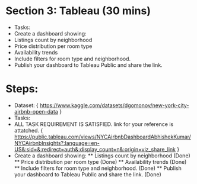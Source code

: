 # Section 3: Tableau (30 mins)
* Tasks:
* Create a dashboard showing:
* Listings count by neighborhood
* Price distribution per room type
* Availability trends
* Include filters for room type and neighborhood.
* Publish your dashboard to Tableau Public and share the link.

# Steps: 
* Dataset: { https://www.kaggle.com/datasets/dgomonov/new-york-city-airbnb-open-data }
* Tasks:
* ALL TASK REQUIREMENT IS SATISFIED. link for your reference is attatched. { https://public.tableau.com/views/NYCAirbnbDashboardAbhishekKumar/NYCAirbnbInsights?:language=en-US&:sid=&:redirect=auth&:display_count=n&:origin=viz_share_link }
* Create a dashboard showing:
  ** Listings count by neighborhood  (Done)
  ** Price distribution per room type (Done)
  ** Availability trends (Done)
  ** Include filters for room type and neighborhood. (Done)
  ** Publish your dashboard to Tableau Public and share the link. (Done)
